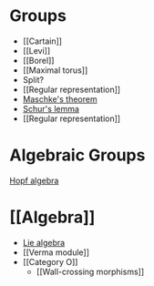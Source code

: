 # Groups

- [[Cartain]]
- [[Levi]]
- [[Borel]]
- [[Maximal torus]]
- Split?
- [[Regular representation]]
- [Maschke's theorem](Maschke's%20theorem)
- [Schur's lemma](Schur's%20lemma)
- [[Regular representation]]

# Algebraic Groups

[Hopf algebra](Hopf%20algebra.md)

# [[Algebra]]

- [Lie algebra](Lie%20algebra)
- [[Verma module]]
- [[Category O]]
	- [[Wall-crossing morphisms]]